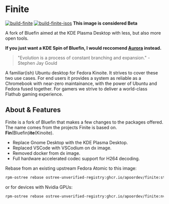 # Finite
[![build-finite](https://github.com/APoorDev/finite/actions/workflows/build.yml/badge.svg)](https://github.com/APoorDev/finite/actions/workflows/build.yml) [![build-finite-isos](https://github.com/APoorDev/finite/actions/workflows/build_iso.yml/badge.svg)](https://github.com/APoorDev/finite/actions/workflows/build_iso.yml)
**This image is considered Beta** 

A fork of Bluefin aimed at the KDE Plasma Desktop with less, but also more open tools.

**If you just want a KDE Spin of Bluefin, I would reccomend [Aurora](https://github.com/NiHaiden/aurora) instead.**

> "Evolution is a process of constant branching and expansion." - Stephen Jay Gould

A familiar(ish) Ubuntu desktop for Fedora Kinoite. It strives to cover these two use cases. For end users it provides a system as reliable as a Chromebook with near-zero maintainance, with the power of Ubuntu and Fedora fused together. For gamers we strive to deliver a world-class Flathub gaming experience.

## About & Features

Finite is a fork of Bluefin that makes a few changes to the packages offered. The name comes from the projects Finite is based on. **Fin**(Bluefin)**ite**(Kinoite).

- Replace Gnome Desktop with the KDE Plasma Desktop.
- Replaced VSCode with VSCodium on dx image.
- Removed docker from dx image.
- Full hardware accelerated codec support for H264 decoding.

Rebase from an existing upstream Fedora Atomic to this image:
```bash
rpm-ostree rebase ostree-unverified-registry:ghcr.io/apoordev/finite:stable
```
or for devices with Nvidia GPUs:
```bash
rpm-ostree rebase ostree-unverified-registry:ghcr.io/apoordev/finite:nvidia
```